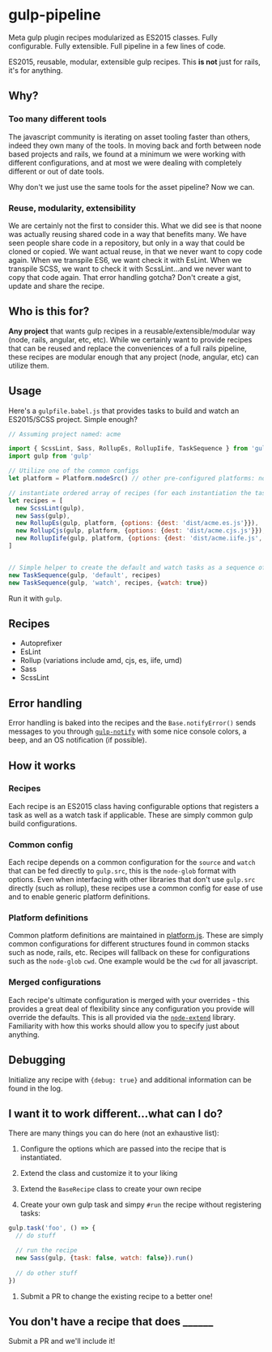 # gulp-pipeline
Meta gulp plugin recipes modularized as ES2015 classes. Fully configurable. Fully extensible. Full pipeline in a few lines of code.

ES2015, reusable, modular, extensible gulp recipes.  This **is not** just for rails, it's for anything.

## Why?

### Too many different tools
The javascript community is iterating on asset tooling faster than others, indeed they own many of the tools.  In moving back and forth between node based projects and rails, we found at a minimum we were working with different configurations, and at most we were dealing with completely different or out of date tools.

Why don't we just use the same tools for the asset pipeline?  Now we can.  

### Reuse, modularity, extensibility
We are certainly not the first to consider this.  What we did see is that noone was actually reusing shared code in a way that benefits many.  We have seen people share code in a repository, but only in a way that could be cloned or copied.  We want actual reuse, in that we never want to copy code again. When we transpile ES6, we want check it with EsLint.  When we transpile SCSS, we want to check it with ScssLint...and we never want to copy that code again.  That error handling gotcha?  Don't create a gist, update and share the recipe.

## Who is this for?
**Any project** that wants gulp recipes in a reusable/extensible/modular way (node, rails, angular, etc, etc).  While we certainly want to provide recipes that can be reused and replace the conveniences of a full rails pipeline, these recipes are modular enough that any project (node, angular, etc) can utilize them.

## Usage
Here's a `gulpfile.babel.js` that provides tasks to build and watch an ES2015/SCSS project.  Simple enough?
 
```javascript
// Assuming project named: acme

import { ScssLint, Sass, RollupEs, RollupIife, TaskSequence } from 'gulp-pipeline'
import gulp from 'gulp'

// Utilize one of the common configs
let platform = Platform.nodeSrc() // other pre-configured platforms: nodeLib, rails - see platform.js and submit PRs with other common configs

// instantiate ordered array of recipes (for each instantiation the tasks will be created e.g. sass and sass:watch)
let recipes = [
  new ScssLint(gulp),
  new Sass(gulp),
  new RollupEs(gulp, platform, {options: {dest: 'dist/acme.es.js'}}),                        // es
  new RollupCjs(gulp, platform, {options: {dest: 'dist/acme.cjs.js'}}),                      // commonjs
  new RollupIife(gulp, platform, {options: {dest: 'dist/acme.iife.js', moduleName: 'acme'}}) // iife self executing bundle for the browser
]


// Simple helper to create the default and watch tasks as a sequence of the recipes already defined
new TaskSequence(gulp, 'default', recipes)
new TaskSequence(gulp, 'watch', recipes, {watch: true})
```

Run it with `gulp`.

## Recipes
- Autoprefixer
- EsLint
- Rollup (variations include amd, cjs, es, iife, umd)
- Sass
- ScssLint

## Error handling
Error handling is baked into the recipes and the `Base.notifyError()` sends messages to you through [`gulp-notify`](https://github.com/mikaelbr/gulp-notify) with some nice console colors, a beep, and an OS notification (if possible).

## How it works

### Recipes
Each recipe is an ES2015 class having configurable options that registers a task as well as a watch task if applicable.  These are simply common gulp build configurations.

### Common config
Each recipe depends on a common configuration for the `source` and `watch` that can be fed directly to `gulp.src`, this is the `node-glob` format with options.  Even when interfacing with other libraries that don't use `gulp.src` directly (such as rollup), these recipes use a common config for ease of use and to enable generic platform definitions.

### Platform definitions
Common platform definitions are maintained in [platform.js](src/platform.js).  These are simply common configurations for different structures found in common stacks such as node, rails, etc.  Recipes will fallback on these for configurations such as the `node-glob` `cwd`.  One example would be the `cwd` for all javascript.

### Merged configurations
Each recipe's ultimate configuration is merged with your overrides - this provides a great deal of flexibility since any configuration you provide will override the defaults.  This is all provided via the [`node-extend`](https://github.com/justmoon/node-extend#usage) library.  Familiarity with how this works should allow you to specify just about anything.

## Debugging
Initialize any recipe with `{debug: true}` and additional information can be found in the log.
                                                                                     
## I want it to work different...what can I do?

There are many things you can do here (not an exhaustive list):

1. Configure the options which are passed into the recipe that is instantiated.

1. Extend the class and customize it to your liking

1. Extend the `BaseRecipe` class to create your own recipe

1. Create your own gulp task and simpy `#run` the recipe without registering tasks:
  ```javascript
  gulp.task('foo', () => {
    // do stuff
  
    // run the recipe
    new Sass(gulp, {task: false, watch: false}).run()
    
    // do other stuff
  })
  ```
1. Submit a PR to change the existing recipe to a better one!


## You don't have a recipe that does ______
Submit a PR and we'll include it!
